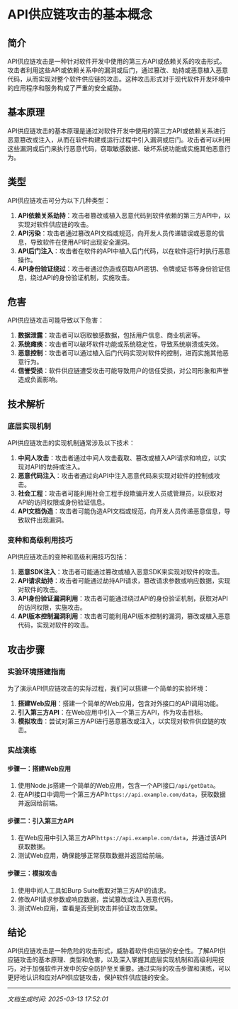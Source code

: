 # API供应链攻击的基本概念

## 简介
API供应链攻击是一种针对软件开发中使用的第三方API或依赖关系的攻击形式。攻击者利用这些API或依赖关系中的漏洞或后门，通过篡改、劫持或恶意植入恶意代码，从而实现对整个软件供应链的攻击。这种攻击形式对于现代软件开发环境中的应用程序和服务构成了严重的安全威胁。

## 基本原理
API供应链攻击的基本原理是通过对软件开发中使用的第三方API或依赖关系进行恶意篡改或注入，从而在软件构建或运行过程中引入漏洞或后门。攻击者可以利用这些漏洞或后门来执行恶意代码，窃取敏感数据、破坏系统功能或实施其他恶意行为。

## 类型
API供应链攻击可分为以下几种类型：
1. **API依赖关系劫持**：攻击者篡改或植入恶意代码到软件依赖的第三方API中，以实现对软件供应链的攻击。
2. **API污染**：攻击者通过篡改API文档或规范，向开发人员传递错误或恶意的信息，导致软件在使用API时出现安全漏洞。
3. **API后门注入**：攻击者在软件的API中植入后门代码，以在软件运行时执行恶意操作。
4. **API身份验证绕过**：攻击者通过伪造或窃取API密钥、令牌或证书等身份验证信息，绕过API的身份验证机制，实施攻击。

## 危害
API供应链攻击可能导致以下危害：
1. **数据泄露**：攻击者可以窃取敏感数据，包括用户信息、商业机密等。
2. **系统瘫痪**：攻击者可以破坏软件功能或系统稳定性，导致系统崩溃或失效。
3. **恶意控制**：攻击者可以通过植入后门代码实现对软件的控制，进而实施其他恶意行为。
4. **信誉受损**：软件供应链遭受攻击可能导致用户的信任受损，对公司形象和声誉造成负面影响。

## 技术解析
### 底层实现机制
API供应链攻击的实现机制通常涉及以下技术：
1. **中间人攻击**：攻击者通过中间人攻击截取、篡改或植入API请求和响应，以实现对API的劫持或注入。
2. **恶意代码注入**：攻击者通过向API中注入恶意代码来实现对软件的控制或攻击。
3. **社会工程**：攻击者可能利用社会工程手段欺骗开发人员或管理员，以获取对API的访问权限或身份验证信息。
4. **API文档伪造**：攻击者可能伪造API文档或规范，向开发人员传递恶意信息，导致软件出现漏洞。

### 变种和高级利用技巧
API供应链攻击的变种和高级利用技巧包括：
1. **恶意SDK注入**：攻击者可能通过篡改或植入恶意SDK来实现对软件的攻击。
2. **API请求劫持**：攻击者可能通过劫持API请求，篡改请求参数或响应数据，实现对软件的攻击。
3. **API身份验证漏洞利用**：攻击者可能通过绕过API的身份验证机制，获取对API的访问权限，实施攻击。
4. **API版本控制漏洞利用**：攻击者可能利用API版本控制的漏洞，篡改或植入恶意代码，实现对软件的攻击。

## 攻击步骤
### 实验环境搭建指南
为了演示API供应链攻击的实际过程，我们可以搭建一个简单的实验环境：
1. **搭建Web应用**：搭建一个简单的Web应用，包含对外接口的API调用功能。
2. **引入第三方API**：在Web应用中引入一个第三方API，作为攻击目标。
3. **模拟攻击**：尝试对第三方API进行恶意篡改或注入，以实现对软件供应链的攻击。

### 实战演练
#### 步骤一：搭建Web应用
1. 使用Node.js搭建一个简单的Web应用，包含一个API接口`/api/getData`。
2. 在API接口中调用一个第三方API`https://api.example.com/data`，获取数据并返回给前端。

#### 步骤二：引入第三方API
1. 在Web应用中引入第三方API`https://api.example.com/data`，并通过该API获取数据。
2. 测试Web应用，确保能够正常获取数据并返回给前端。

#### 步骤三：模拟攻击
1. 使用中间人工具如Burp Suite截取对第三方API的请求。
2. 修改API请求参数或响应数据，尝试篡改或注入恶意代码。
3. 测试Web应用，查看是否受到攻击并验证攻击效果。

## 结论
API供应链攻击是一种危险的攻击形式，威胁着软件供应链的安全性。了解API供应链攻击的基本原理、类型和危害，以及深入掌握其底层实现机制和高级利用技巧，对于加强软件开发中的安全防护至关重要。通过实际的攻击步骤和演练，可以更好地认识和应对API供应链攻击，保护软件供应链的安全。

---

*文档生成时间: 2025-03-13 17:52:01*
